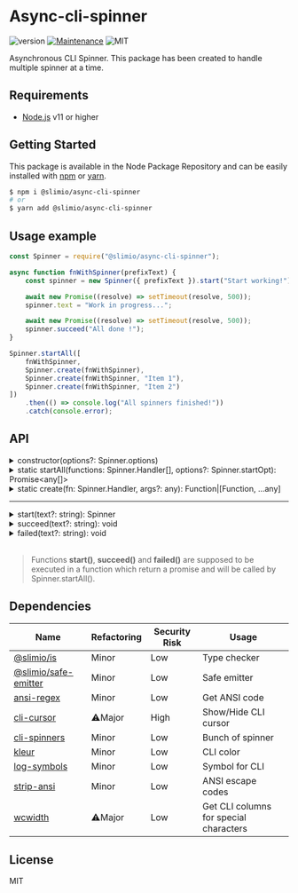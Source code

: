 # Async-cli-spinner
![version](https://img.shields.io/badge/version-0.1.3-blue.svg)
[![Maintenance](https://img.shields.io/badge/Maintained%3F-yes-green.svg)](https://github.com/SlimIO/is/commit-activity)
![MIT](https://img.shields.io/github/license/mashape/apistatus.svg)

Asynchronous CLI Spinner. This package has been created to handle multiple spinner at a time.

## Requirements
- [Node.js](https://nodejs.org/en/) v11 or higher

## Getting Started

This package is available in the Node Package Repository and can be easily installed with [npm](https://docs.npmjs.com/getting-started/what-is-npm) or [yarn](https://yarnpkg.com).

```bash
$ npm i @slimio/async-cli-spinner
# or
$ yarn add @slimio/async-cli-spinner
```

## Usage example
```js
const Spinner = require("@slimio/async-cli-spinner");

async function fnWithSpinner(prefixText) {
    const spinner = new Spinner({ prefixText }).start("Start working!");

    await new Promise((resolve) => setTimeout(resolve, 500));
    spinner.text = "Work in progress...";

    await new Promise((resolve) => setTimeout(resolve, 500));
    spinner.succeed("All done !");
}

Spinner.startAll([
    fnWithSpinner,
    Spinner.create(fnWithSpinner),
    Spinner.create(fnWithSpinner, "Item 1"),
    Spinner.create(fnWithSpinner, "Item 2")
])
    .then(() => console.log("All spinners finished!"))
    .catch(console.error);
```

## API

<details><summary>constructor(options?: Spinner.options)</summary>
<br>
Create a new Spinner object.

Options params :
```ts
declare namespace Spinner {
    interface spinnerObj {
        frames: string[];
        interval: number;
    }

    interface options {
        spinner: SpinnerObj|Spinner.spinners;
        text: string;
        prefixText: string;
        color: string;
    }
}
```

> Look [cli-spinners](https://github.com/sindresorhus/cli-spinners#readme) for more details

|enum Spinner.spinners||||||
|---|---|---|---|---|---|
|"dots"|"dots2"|"dots3"|"dots4"|"dots5"|"dots6"|
|"dots7"|"dots8"|"dots9"|"dots10"|"dots11"|"dots12"|
|"line"|"line2"|"pipe"|"simpleDots"|"simpleDotsScrolling"|"star"|
|"star2"|"flip"|"hamburger"|"growVertical"|"growHorizontal"|"balloon"|
|"balloon2"|"noise"|"bounce"|"boxBounce"|"boxBounce2"|"triangle"|
|"arc"|"circle"|"squareCorners"|"circleQuarters"|"circleHalves"|"squish"|
|"toggle"|"toggle2"|"toggle3"|"toggle4"|"toggle5"|"toggle6"|
|"toggle7"|"toggle8"|"toggle9"|"toggle10"|"toggle11"|"toggle12"|
|"toggle13"|"arrow"|"arrow2"|"arrow3"|"bouncingBar"|"bouncingBall"|
|"smiley"|"monkey"|"hearts"|"clock"|"earth"|"moon"|
|"runner"|"pong"|"shark"|"dqpb"|"weather"|"christmas"|
|"grenade"|"point"|"layer"|

Example:
```js
const Spinner = require("@slimio/async-cli-spinner");

const spinner = new Spinner();
const dotsSpinner = new Spinner(spinner: "dots");
```
</details>


<details><summary>static startAll(functions: Spinner.Handler[], options?: Spinner.startOpt): Promise&ltany[]&gt</summary>
<br>
Start all functions with spinners passed in array.

> Accept `async` and normal functions
> If you use normal function, it must return a `Promise`

Options params :
```ts
declare namespace Spinner {
    interface startOpt {
        recap: true;
        rejects: true;
    }
}
```

Example:
```js
const Spinner = require("@slimio/async-cli-spinner");

function fnWithSpinner(){
    return new Promise((resolve) => {
        const spinner = new Spinner();
        spinner.start("Started");

        setTimeout(() => {
            spinner.text = "working";
        }, 2000);

        setTimeout(() => {
            spinner.succeed("All done !");
            resolve();
        }, 3000);
    });
}

async function main() {
    await Spinner.startAll([
        fnWithSpinner,
        fnWithSpinner,
        fnWithSpinner
    ]);
}
main().catch(console.error);
```
</details>

<details><summary>static create(fn: Spinner.Handler, args?: any): Function|[Function, ...any]</summary>
<br>
This method allow to pass arguments to our spinner function. This method prevent execute function before some throw errors.

Example:
```js
const Spinner = require("@slimio/async-cli-spinner");

function fnWithSpinner(item){
    return new Promise((resolve) => {
        const spinner = new Spinner();
        spinner.prefixText = item;
        spinner.start("Started");

        setTimeout(() => {
            spinner.text = "working";
        }, 2000);

        setTimeout(() => {
            spinner.succeed("All done !");
            resolve();
        }, 3000);
    });
}

async function main() {
    await Spinner.startAll([
        Spinner.create(fnWithSpinner, "Item 1"),
        Spinner.create(fnWithSpinner, "Item 2"),
        Spinner.create(fnWithSpinner, "Item 3")
    ]);
}
main().catch(console.error);
```
</details>

-------------------------------------------------

<details><summary>start(text?: string): Spinner</summary>
Start the spinner in the CLI and write the text passed in param.
</details>

<details><summary>succeed(text?: string): void</summary>
Stop the spinner in the CLI, write the text passed in param and mark it as succeed with a symbol.
</details>

<details><summary>failed(text?: string): void</summary>
Stop the spinner in the CLI, write the text passed in param and mark it as failed with a symbol.
</details>
<br>

> Functions **start()**, **succeed()** and **failed()** are supposed to be executed in a function which return a promise and will be called by Spinner.startAll().

## Dependencies

|Name|Refactoring|Security Risk|Usage|
|---|---|---|---|
|[@slimio/is](https://github.com/SlimIO/is#readme)|Minor|Low|Type checker|
|[@slimio/safe-emitter](https://github.com/SlimIO/safeEmitter#readme)|Minor|Low|Safe emitter|
|[ansi-regex](https://github.com/chalk/ansi-regex#readme)|Minor|Low|Get ANSI code|
|[cli-cursor](https://github.com/sindresorhus/cli-cursor#readme)|⚠️Major|High|Show/Hide CLI cursor|
|[cli-spinners](https://github.com/sindresorhus/cli-spinners#readme)|Minor|Low|Bunch of spinner|
|[kleur](https://github.com/lukeed/kleur#readme)|Minor|Low|CLI color|
|[log-symbols](https://github.com/sindresorhus/log-symbols#readme)|Minor|Low|Symbol for CLI|
|[strip-ansi](https://github.com/chalk/strip-ansi#readme)|Minor|Low|ANSI escape codes|
|[wcwidth](https://github.com/timoxley/wcwidth#readme)|⚠️Major|Low|Get CLI columns for special characters|

## License
MIT
